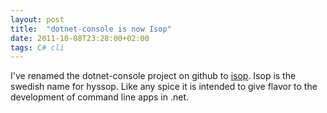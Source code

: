 ```yaml
---
layout: post
title:  "dotnet-console is now Isop"
date: 2011-10-08T23:28:00+02:00
tags: C# cli
---
```


I've renamed the dotnet-console project on github to [isop](https://github.com/wallymathieu/isop). Isop is the swedish name for hyssop. Like any spice it is intended to give flavor to the development of command line apps in .net.
